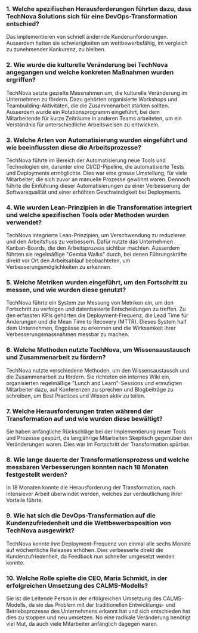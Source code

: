 ### 1. Welche spezifischen Herausforderungen führten dazu, dass TechNova Solutions sich für eine DevOps-Transformation entschied?
Das implementieren von schnell ändernde Kundenanforderungen. Ausserdem hatten sie schwierigkeiten um wettbewerbsfähig, im vergleich zu zunehmender Konkurenz, zu bleiben.

### 2. Wie wurde die kulturelle Veränderung bei TechNova angegangen und welche konkreten Maßnahmen wurden ergriffen?
TechNova setzte gezielte Massnahmen um, die kulturelle Veränderung im Unternehmen zu fördern. Dazu gehörten organisierte Workshops und Teambuilding-Aktivitäten, die die Zusammenarbeit stärken sollten. Ausserdem wurde ein Rotationsprogramm eingeführt, bei dem Mitarbeitende für kurze Zeiträume in anderen Teams arbeiteten, um ein  Verständnis für unterschiedliche Arbeitsweisen zu entwickeln.

### 3. Welche Arten von Automatisierung wurden eingeführt und wie beeinflussten diese die Arbeitsprozesse?
TechNova führte im Bereich der Automatisierung neue Tools und Technologien ein, darunter eine CI/CD-Pipeline, die automatisierte Tests und Deployments ermöglichte. Dies war eine grosse Umstellung, für viele Mitarbeiter, die sich zuvor an manuelle Prozesse gewöhnt waren. Dennoch führte die Einführung dieser Automatisierungen zu einer Verbesserung der Softwarequalität und einer erhöhten Geschwindigkeit bei Deployments.

### 4. Wie wurden Lean-Prinzipien in die Transformation integriert und welche spezifischen Tools oder Methoden wurden verwendet?
TechNova integrierte Lean-Prinzipien, um Verschwendung zu reduzieren und den Arbeitsfluss zu verbessern. Dafür nutzte das Unternehmen Kanban-Boards, die den Arbeitsprozess sichtbar machten. Ausserdem führten sie regelmäßige "Gemba Walks" durch, bei denen Führungskräfte direkt vor Ort den Arbeitsablauf beobachteten, um Verbesserungsmöglichkeiten zu erkennen.

### 5. Welche Metriken wurden eingeführt, um den Fortschritt zu messen, und wie wurden diese genutzt?
TechNova führte ein System zur Messung von Metriken ein, um den Fortschritt zu verfolgen und datenbasierte Entscheidungen zu treffen. Zu den erfassten KPIs gehörten die Deployment-Frequenz, die Lead Time für Änderungen und die Mean Time to Recovery (MTTR). Dieses System half dem Unternehmen, Engpässe zu erkennen und die Wirksamkeit ihrer Verbesserungsmassnahmen messbar zu machen.

### 6. Welche Methoden nutzte TechNova, um Wissensaustausch und Zusammenarbeit zu fördern?
TechNova nutzte verschiedene Methoden, um den Wissensaustausch und die Zusammenarbeit zu fördern. Sie richteten ein internes Wiki ein, organisierten regelmäßige "Lunch and Learn"-Sessions und ermutigten Mitarbeiter dazu, auf Konferenzen zu sprechen und Blogbeiträge zu schreiben, um Best Practices und Wissen aktiv zu teilen.

### 7. Welche Herausforderungen traten während der Transformation auf und wie wurden diese bewältigt?
Sie haben anfängliche Rückschläge bei der Implementierung neuer Tools und Prozesse gespürt, da langjährige Mitarbeiten Skeptisch gegenüber den Veränderungen waren. Dies war im Fortschritt der Transformation spürbar.

### 8. Wie lange dauerte der Transformationsprozess und welche messbaren Verbesserungen konnten nach 18 Monaten festgestellt werden?
In 18 Monaten konnte die Herausforderung der Transformation, nach intensiever Arbeit überwindet werden, welches zur verdeutlichung ihrer Vorteile führte.

### 9. Wie hat sich die DevOps-Transformation auf die Kundenzufriedenheit und die Wettbewerbsposition von TechNova ausgewirkt?
TechNova konnte ihre Deployment-Frequenz von einmal alle sechs Monate auf wöchentliche Releases erhöhen. Dies verbesserte direkt die Kundenzufriedenheit, da Feedback nun schneller umgesetzt werden konnte.

### 10. Welche Rolle spielte die CEO, Maria Schmidt, in der erfolgreichen Umsetzung des CALMS-Modells?
Sie ist die Leitende Person in der erfolgreichen Umsetzung des CALMS-Modells, da sie das Problem mit der traditionellen Entwicklungs- und Betriebsprozesse des Unternehmens erkannt hat und sich entschieden hat dies zu stoppen und neu umsetzen. No eine radikale Veränderung benötigt viel Mut, da auch viele Mitarbeiter anfänglich dagegen waren.
